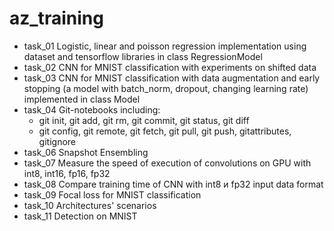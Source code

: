 # az_training

* task_01 Logistic, linear and poisson regression implementation using dataset and tensorflow libraries 
	in class RegressionModel
* task_02 CNN for MNIST classification with experiments on shifted data
* task_03 CNN for MNIST classification with data augmentation and early stopping (a model with batch_norm, dropout, changing learning rate)
	implemented in class Model
* task_04 Git-notebooks including:
	* git init, git add, git rm, git commit, git status, git diff
	* git config, git remote, git fetch, git pull, git push, gitattributes, gitignore
* task_06 Snapshot Ensembling
* task_07 Measure the speed of execution of convolutions on GPU with int8, int16, fp16, fp32
* task_08 Compare training time of CNN with int8 и fp32 input data format
* task_09 Focal loss for MNIST classification
* task_10 Architectures' scenarios
* task_11 Detection on MNIST